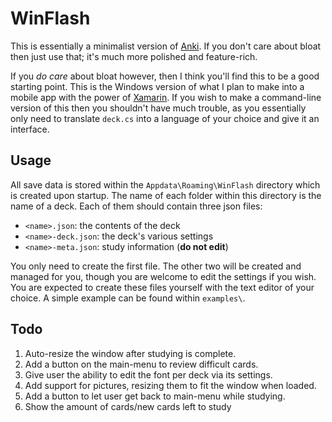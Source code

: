 
# WinFlash

This is essentially a minimalist version of [Anki](https://apps.ankiweb.net/).
If you don't care about bloat then just use that; it's much more polished and
feature-rich.

If you _do care_ about bloat however, then I think you'll find this to be a
good starting point. This is the Windows version of what I plan to make into a
mobile app with the power of [Xamarin](#xamarin). If you wish to make a
command-line version of this then you shouldn't have much trouble, as you
essentially only need to translate `deck.cs` into a language of your choice
and give it an interface.

## Usage

All save data is stored within the `Appdata\Roaming\WinFlash` directory which
is created upon startup. The name of each folder within this directory is the
name of a deck. Each of them should contain three json files:

* `<name>.json`: the contents of the deck
* `<name>-deck.json`: the deck's various settings
* `<name>-meta.json`: study information (**do not edit**)

You only need to create the first file. The other two will be created and
managed for you, though you are welcome to edit the settings if you wish.
You are expected to create these files yourself with the text editor of your
choice. A simple example can be found within `examples\`.

## Todo

1. Auto-resize the window after studying is complete.
2. Add a button on the main-menu to review difficult cards.
3. Give user the ability to edit the font per deck via its settings.
4. Add support for pictures, resizing them to fit the window when loaded.
5. Add a button to let user get back to main-menu while studying.
6. Show the amount of cards/new cards left to study

[xamarin]: https://dotnet.microsoft.com/en-us/apps/xamarin
